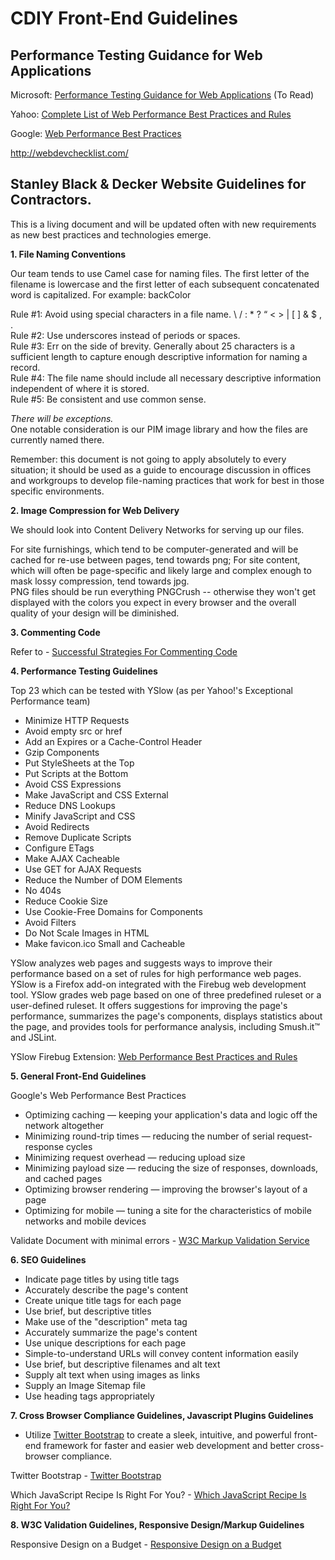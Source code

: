 CDIY Front-End Guidelines
===========

Performance Testing Guidance for Web Applications
-------------------------------------------------

Microsoft: [Performance Testing Guidance for Web Applications](http://perftestingguide.codeplex.com/downloads/get/17955 "Performance Testing Guidance for Web Applications") (To Read) 

Yahoo: [Complete List of Web Performance Best Practices and Rules](http://developer.yahoo.com/performance/rules.html "Complete List of Rules")

Google: [Web Performance Best Practices](https://developers.google.com/speed/docs/best-practices/rules_intro "Rules Introduction")

http://webdevchecklist.com/

Stanley Black & Decker Website Guidelines for Contractors.
-----------------------------------------------------

This is a living document and will be updated often with new requirements as new best practices and technologies emerge.

**1. File Naming Conventions**
 
Our team tends to use Camel case for naming files.
The first letter of the filename is lowercase and the first letter of each subsequent concatenated word is capitalized. 
For example: backColor

Rule #1: Avoid using special characters in a file name. \ / : * ? “ < > | [ ] & $ , .  
Rule #2: Use underscores instead of periods or spaces.  
Rule #3: Err on the side of brevity. Generally about 25 characters is a sufficient length to capture enough descriptive information for 
naming a record.   
Rule #4: The file name should include all necessary descriptive information independent of where it 
is stored.   
Rule #5: Be consistent and use common sense.

*There will be exceptions.*  
One notable consideration is our PIM image library and how the files are currently named there. 

Remember: this document is not going to apply absolutely to every situation; it should be used as a 
guide to encourage discussion in offices and workgroups to develop file-naming practices that work 
for best in those specific environments.

**2. Image Compression for Web Delivery**  

We should look into Content Delivery Networks for serving up our files.

For site furnishings, which tend to be computer-generated and will be cached for re-use between pages, tend towards png; For site content, which will often be page-specific and likely large and complex enough to mask lossy compression, tend towards jpg.  
PNG files should be run everything PNGCrush -- otherwise they won't get displayed with the colors you expect in every browser and the overall quality of your design will be diminished.

**3. Commenting Code** 

 Refer to - [Successful Strategies For Commenting Code](http://www.particletree.com/features/successful-strategies-for-commenting-code/ "Successful Strategies For Commenting Code")


**4. Performance Testing Guidelines**

Top 23 which can be tested with YSlow (as per Yahoo!'s Exceptional Performance team)

* Minimize HTTP Requests
* Avoid empty src or href
* Add an Expires or a Cache-Control Header
* Gzip Components
* Put StyleSheets at the Top
* Put Scripts at the Bottom
* Avoid CSS Expressions
* Make JavaScript and CSS External
* Reduce DNS Lookups
* Minify JavaScript and CSS
* Avoid Redirects
* Remove Duplicate Scripts
* Configure ETags
* Make AJAX Cacheable
* Use GET for AJAX Requests
* Reduce the Number of DOM Elements
* No 404s
* Reduce Cookie Size
* Use Cookie-Free Domains for Components
* Avoid Filters
* Do Not Scale Images in HTML
* Make favicon.ico Small and Cacheable

YSlow analyzes web pages and suggests ways to improve their performance based on a set of rules for high performance web pages. YSlow is a Firefox add-on integrated with the Firebug web development tool. YSlow grades web page based on one of three predefined ruleset or a user-defined ruleset. It offers suggestions for improving the page's performance, summarizes the page's components, displays statistics about the page, and provides tools for performance analysis, including Smush.it™ and JSLint.

YSlow Firebug Extension: [Web Performance Best Practices and Rules](http://developer.yahoo.com/yslow/ "YSlow")
 
**5. General Front-End Guidelines**

Google's Web Performance Best Practices

* Optimizing caching — keeping your application's data and logic off the network altogether
* Minimizing round-trip times — reducing the number of serial request-response cycles
* Minimizing request overhead — reducing upload size
* Minimizing payload size — reducing the size of responses, downloads, and cached pages
* Optimizing browser rendering — improving the browser's layout of a page
* Optimizing for mobile — tuning a site for the characteristics of mobile networks and mobile devices

Validate Document with minimal errors - [W3C Markup Validation Service](http://validator.w3.org "W3C")

**6. SEO Guidelines**

* Indicate page titles by using title tags
* Accurately describe the page's content
* Create unique title tags for each page
* Use brief, but descriptive titles
* Make use of the "description" meta tag
* Accurately summarize the page's content
* Use unique descriptions for each page
* Simple-to-understand URLs will convey 
content information easily
* Use brief, but descriptive filenames and alt text
* Supply alt text when using images as links
* Supply an Image Sitemap file
* Use heading tags appropriately

**7. Cross Browser Compliance Guidelines, Javascript Plugins Guidelines**
* Utilize [Twitter Bootstrap](http://twitter.github.com/bootstrap/index.html "Twitter Bootstrap") to create a sleek, intuitive, and powerful front-end framework for faster and easier web development and better cross-browser compliance.

Twitter Bootstrap - [Twitter Bootstrap](http://twitter.github.com/bootstrap/index.html "Twitter Bootstrap")

Which JavaScript Recipe Is Right For You? - [Which JavaScript Recipe Is Right For You?](http://coding.smashingmagazine.com/2012/12/14/which-javascript-recipe-is-right-for-you/#more-120645 "Which JavaScript Recipe Is Right For You?")

**8. W3C Validation Guidelines, Responsive Design/Markup Guidelines**

Responsive Design on a Budget - [Responsive Design on a Budget](http://clearleft.com/thinks/responsivedesignonabudget/ "Responsive Design on a Budget")
